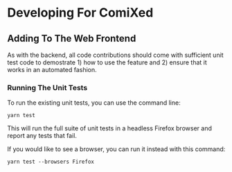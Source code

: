# Developing For ComiXed

## Adding To The Web Frontend

As with the backend, all code contributions should come with sufficient unit test
code to demostrate 1) how to use the feature and 2) ensure that it works in an
automated fashion.

### Running The Unit Tests

To run the existing unit tests, you can use the command line:

```yarn test```

This will run the full suite of unit tests in a headless Firefox browser and
report any tests that fail.

If you would like to see a browser, you can run it instead with this command:

```yarn test --browsers Firefox```
